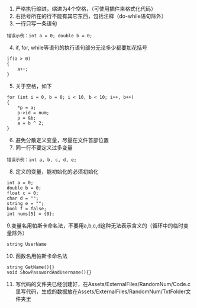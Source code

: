 1. 严格执行缩进，缩进为4个空格，（可使用插件来格式化代码）
2. 右括号所在的行不能有其它东西，包括注释（do-while语句除外）
3. 一行只写一条语句
```
错误示例：int a = 0; double b = 0;
```
4. if, for, while等语句的执行语句部分无论多少都要加花括号
```
if(a > 0)
{
    a++;
}
```
5. 关于空格，如下
```
for (int i = 0, b = 0; i < 10, b < 10; i++, b++)
{
    *p = a;
    p->id = num;
    p = &b;
    a = b ^ 2;
}
```
6. 避免分散定义变量，尽量在文件首部位置
7. 同一行不要定义过多变量
```
错误示例：int a, b, c, d, e;
```
8. 定义的变量，能初始化的必须初始化
```
int a = 0;
double b = 0;
float c = 0;
char d = "";
string e = "";
bool f = false;
int nums[5] = {0};
```
9.变量名用帕斯卡命名法，不要用a,b,c,d这种无法表示含义的（循环中的临时变量除外）
```
string UserName
```
10. 函数名用帕斯卡命名法
```
string GetName(){}
void ShowPasswordAndUsername(){}
```
11.  写代码的文件夹已经创建好，在Assets/ExternalFiles/RandomNum/Code.c里写代码，生成的数据放在Assets/ExternalFiles/RandomNum/TxtFolder文件夹里